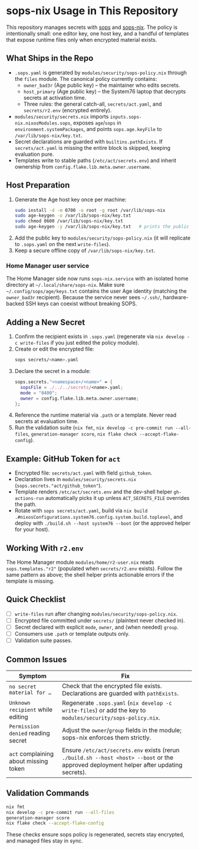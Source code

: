 # sops-nix Usage in This Repository

This repository manages secrets with [sops](https://github.com/mozilla/sops) and [sops-nix](https://github.com/Mic92/sops-nix). The policy is intentionally small: one editor key, one host key, and a handful of templates that expose runtime files only when encrypted material exists.

## What Ships in the Repo

- `.sops.yaml` is generated by `modules/security/sops-policy.nix` through the `files` module. The canonical policy currently contains:
  - `owner_bad3r` (Age public key) – the maintainer who edits secrets.
  - `host_primary` (Age public key) – the System76 laptop that decrypts secrets at activation time.
  - Three rules: the general catch-all, `secrets/act.yaml`, and `secrets/r2.env` (encrypted entirely).
- `modules/security/secrets.nix` imports `inputs.sops-nix.nixosModules.sops`, exposes `age`/`sops` in `environment.systemPackages`, and points `sops.age.keyFile` to `/var/lib/sops-nix/key.txt`.
- Secret declarations are guarded with `builtins.pathExists`. If `secrets/act.yaml` is missing the entire block is skipped, keeping evaluation pure.
- Templates write to stable paths (`/etc/act/secrets.env`) and inherit ownership from `config.flake.lib.meta.owner.username`.

## Host Preparation

1. Generate the Age host key once per machine:
   ```bash
   sudo install -d -m 0700 -o root -g root /var/lib/sops-nix
   sudo age-keygen -o /var/lib/sops-nix/key.txt
   sudo chmod 0600 /var/lib/sops-nix/key.txt
   sudo age-keygen -y /var/lib/sops-nix/key.txt   # prints the public key for rotation
   ```
2. Add the public key to `modules/security/sops-policy.nix` (it will replicate to `.sops.yaml` on the next `write-files`).
3. Keep a secure offline copy of `/var/lib/sops-nix/key.txt`.

### Home Manager user service

The Home Manager side now runs `sops-nix.service` with an isolated home directory at
`~/.local/share/sops-nix`. Make sure `~/.config/sops/age/keys.txt` contains the user Age
identity (matching the `owner_bad3r` recipient). Because the service never sees `~/.ssh/`,
hardware-backed SSH keys can coexist without breaking SOPS.

## Adding a New Secret

1. Confirm the recipient exists in `.sops.yaml` (regenerate via `nix develop -c write-files` if you just edited the policy module).
2. Create or edit the encrypted file:
   ```bash
   sops secrets/<name>.yaml
   ```
3. Declare the secret in a module:
   ```nix
   sops.secrets."<namespace>/<name>" = {
     sopsFile = ./../../secrets/<name>.yaml;
     mode = "0400";
     owner = config.flake.lib.meta.owner.username;
   };
   ```
4. Reference the runtime material via `.path` or a template. Never read secrets at evaluation time.
5. Run the validation suite (`nix fmt`, `nix develop -c pre-commit run --all-files`, `generation-manager score`, `nix flake check --accept-flake-config`).

## Example: GitHub Token for `act`

- Encrypted file: `secrets/act.yaml` with field `github_token`.
- Declaration lives in `modules/security/secrets.nix` (`sops.secrets."act/github_token"`).
- Template renders `/etc/act/secrets.env` and the dev-shell helper `gh-actions-run` automatically picks it up unless `ACT_SECRETS_FILE` overrides the path.
- Rotate with `sops secrets/act.yaml`, build via `nix build .#nixosConfigurations.system76.config.system.build.toplevel`, and deploy with `./build.sh --host system76 --boot` (or the approved helper for your host).

## Working With `r2.env`

The Home Manager module `modules/home/r2-user.nix` reads `sops.templates."r2"` (populated when `secrets/r2.env` exists). Follow the same pattern as above; the shell helper prints actionable errors if the template is missing.

## Quick Checklist

- [ ] `write-files` run after changing `modules/security/sops-policy.nix`.
- [ ] Encrypted file committed under `secrets/` (plaintext never checked in).
- [ ] Secret declared with explicit `mode`, `owner`, and (when needed) `group`.
- [ ] Consumers use `.path` or template outputs only.
- [ ] Validation suite passes.

## Common Issues

| Symptom                               | Fix                                                                                                          |
| ------------------------------------- | ------------------------------------------------------------------------------------------------------------ |
| `no secret material for …`            | Check that the encrypted file exists. Declarations are guarded with `pathExists`.                            |
| `Unknown recipient` while editing     | Regenerate `.sops.yaml` (`nix develop -c write-files`) or add the key to `modules/security/sops-policy.nix`. |
| `Permission denied` reading secret    | Adjust the `owner`/`group` fields in the module; sops-nix enforces them strictly.                            |
| `act` complaining about missing token | Ensure `/etc/act/secrets.env` exists (rerun `./build.sh --host <host> --boot` or the approved deployment helper after updating secrets). |

## Validation Commands

```bash
nix fmt
nix develop -c pre-commit run --all-files
generation-manager score
nix flake check --accept-flake-config
```

These checks ensure sops policy is regenerated, secrets stay encrypted, and managed files stay in sync.

